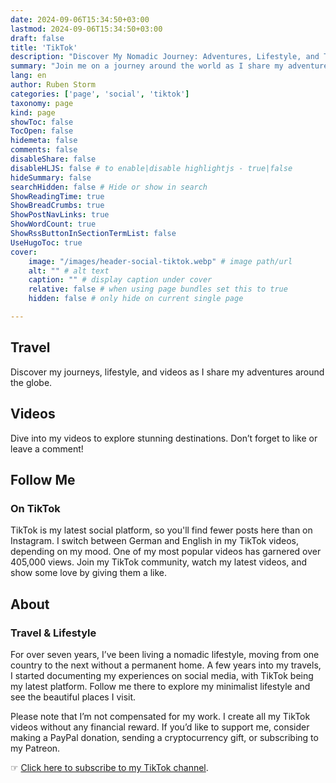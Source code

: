 ```yaml
---
date: 2024-09-06T15:34:50+03:00
lastmod: 2024-09-06T15:34:50+03:00
draft: false
title: 'TikTok'
description: "Discover My Nomadic Journey: Adventures, Lifestyle, and Travel Stories"
summary: "Join me on a journey around the world as I share my adventures, minimalist lifestyle, and stunning travel videos. Follow me on TikTok for a mix of German and English content, where I document my nomadic life. Explore breathtaking destinations, connect with my growing community, and support my work as I navigate the globe without a permanent home."
lang: en
author: Ruben Storm
categories: ['page', 'social', 'tiktok']
taxonomy: page
kind: page
showToc: false
TocOpen: false
hidemeta: false
comments: false
disableShare: false
disableHLJS: false # to enable|disable highlightjs - true|false
hideSummary: false
searchHidden: false # Hide or show in search
ShowReadingTime: true
ShowBreadCrumbs: true
ShowPostNavLinks: true
ShowWordCount: true
ShowRssButtonInSectionTermList: false
UseHugoToc: true
cover:
    image: "/images/header-social-tiktok.webp" # image path/url
    alt: "" # alt text
    caption: "" # display caption under cover
    relative: false # when using page bundles set this to true
    hidden: false # only hide on current single page

---
```


## Travel

Discover my journeys, lifestyle, and videos as I share my adventures around the globe.

## Videos

Dive into my videos to explore stunning destinations. Don’t forget to like or leave a comment!

## Follow Me
### On TikTok

TikTok is my latest social platform, so you'll find fewer posts here than on Instagram. I switch between German and English in my TikTok videos, depending on my mood. One of my most popular videos has garnered over 405,000 views. Join my TikTok community, watch my latest videos, and show some love by giving them a like.

## About
### Travel & Lifestyle

For over seven years, I’ve been living a nomadic lifestyle, moving from one country to the next without a permanent home. A few years into my travels, I started documenting my experiences on social media, with TikTok being my latest platform. Follow me there to explore my minimalist lifestyle and see the beautiful places I visit.

Please note that I’m not compensated for my work. I create all my TikTok videos without any financial reward. If you’d like to support me, consider making a PayPal donation, sending a cryptocurrency gift, or subscribing to my Patreon.

&#9758; [Click here to subscribe to my TikTok channel][defTikTokLink].





[defTikTokLink]: https://www.tiktok.com/@rubenstorm